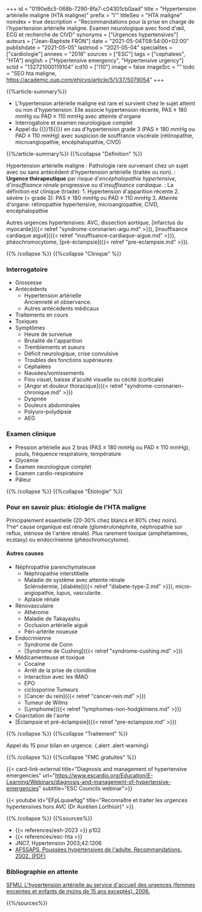 +++
id = "0190e8c5-068b-7290-8fa7-c04301cb0aad"
title = "Hypertension artérielle maligne (HTA maligne)"
prefix = "l'"
titleSeo = "HTA maligne"
noindex = true
description = "Recommandations pour la prise en charge de l'hypertension artérielle maligne. Examen neurologique avec fond d'œil, ECG et recherche de CIVD"
synonyms = ["Urgences hypertensives"]
auteurs = ["Jean-Baptiste FRON"]
date = "2021-05-04T08:54:00+02:00"
publishdate = "2021-05-05"
lastmod = "2021-05-04"
specialites = ["cardiologie"]
annees = "2018"
sources = ["ESC"]
tags = ["cephalees", "HTA"]
english = ["Hypertensive emergency", "Hypertensive urgency"]
sctid = "132721000119104"
icd10 = ["I10"]
image = false
imageSrc = ""
todo = "SEO hta maligne, https://academic.oup.com/ehjcvp/article/5/1/37/5079054"
+++

{{%article-summary%}}

- L'hypertension artérielle maligne est rare et survient chez le sujet atteint ou non d'hypertension. Elle associe hypertension récente, PAS ≥ 180 mmHg ou PAD ≥ 110 mmHg avec atteinte d'organe
- Interrogatoire et examen neurologique complet
- Appel du {{<phone>}}15{{</phone>}} en cas d'hypertension grade 3 (PAS ≥ 180 mmHg ou PAD ≥ 110 mmHg) avec suspicion de souffrance viscérale (rétinopathie, microangiopathie, encéphalopathie, CIVD)

{{%/article-summary%}}
{{%collapse "Définition" %}}

Hypertension artérielle maligne
: Pathologie rare survenant chez un sujet avec ou sans antécédent d'hypertension artérielle (traitée ou non).
: **Urgence thérapeutique** par risque d'*encéphalopathie hypertensive*, d'*insuffisance rénale* progressive ou d'*insuffisance cardiaque*.
: La définition est clinique (triade):
    1. Hypertension d'apparition récente
    2. sévère (= grade 3): PAS ≥ 180 mmHg ou PAD ≥ 110 mmHg
    3. Atteinte d'organe: rétinopathie hypertensive, microangiopathie, CIVD, encéphalopathie

Autres urgences hypertensives: AVC, dissection aortique, [infarctus du myocarde]({{< relref "syndrome-coronarien-aigu.md" >}}), [insuffisance cardiaque aiguë]({{< relref "insuffisance-cardiaque-aigue.md" >}}), phéochromocytome, [pré-éclampsie]({{< relref "pre-eclampsie.md" >}}).

{{% /collapse %}}
{{%collapse "Clinique" %}}

### Interrogatoire

- Grossesse
- Antécédents
  - Hypertension artérielle  
  Ancienneté et observance.
  - Autres antécédents médicaux
- Traitements en cours
- Toxiques
- Symptômes
  - Heure de survenue
  - Brutalité de l'apparition
  - Tremblements et sueurs
  - Déficit neurologique, crise convulsive
  - Troubles des fonctions supérieures
  - Céphalées
  - Nausées/vomissements
  - Flou visuel, baisse d'acuité visuelle ou cécité (corticale)
  - [Angor et douleur thoracique]({{< relref "syndrome-coronarien-chronique.md" >}})
  - Dyspnée
  - Douleurs abdominales
  - Polyuro-polydipsie
  - AEG

### Examen clinique

- Pression artérielle aux 2 bras (PAS ≥ 180 mmHg ou PAD ≥ 110 mmHg), pouls, fréquence respiratoire, température
- Glycémie
- Examen neurologique complet
- Examen cardio-respiratoire
- Pâleur

{{% /collapse %}}
{{%collapse "Étiologie" %}}

### Pour en savoir plus: étiologie de l'HTA maligne

Principalement essentielle (20-30% chez blancs et 80% chez noirs).  
1^re^ cause organique est rénale (glomérulonéphrite, néphropathie sur reflux, sténose de l'artère rénale). Plus rarement toxique (amphétamines, ecstasy) ou endocrinienne (phéochromocytome).

#### Autres causes

- Néphropathie parenchymateuse
  - Néphropathie interstitielle
  - Maladie de système avec atteinte rénale  
  Sclérodermie, [diabète]({{< relref "diabete-type-2.md" >}}), micro-angiopathie, lupus, vascularite.
  - Aplasie rénale
- Rénovasculaire
  - Athérome
  - Maladie de Takayashu
  - Occlusion artérielle aiguë
  - Péri-artérite noueuse
- Endocrinienne
  - Syndrome de Conn
  - [Syndrome de Cushing]({{< relref "syndrome-cushing.md" >}})
- Médicamenteuse et toxique
  - Cocaïne
  - Arrêt de la prise de clonidine
  - Interaction avec les IMAO
  - EPO
  - ciclosporine
Tumeurs
  - [Cancer du rein]({{< relref "cancer-rein.md" >}})
  - Tumeur de Wilms
  - [Lymphome]({{< relref "lymphomes-non-hodgkiniens.md" >}})
- Coarctation de l'aorte
- [Éclampsie et pré-éclampsie]({{< relref "pre-eclampsie.md" >}})

{{% /collapse %}}
{{%collapse "Traitement" %}}

Appel du 15 pour bilan en urgence.
{.alert .alert-warning}

{{% /collapse %}}
{{%collapse "FMC gratuites" %}}

{{< card-link-external title="Diagnosis and management of hypertensive emergencies" url="https://www.escardio.org/Education/E-Learning/Webinars/diagnosis-and-management-of-hypertensive-emergencies" subtitle="ESC Councils webinar">}}

{{< youtube id="EFpLquawfqg" title="Reconnaître et traiter les urgences hypertensives hors AVC (Dr Aurélien Lorthioir)" >}}

{{% /collapse %}}
{{%sources%}}

- {{< references/esh-2023 >}} p102
- {{< references/esc-hta >}}
- JNC7, Hypertension 2003;42:1206
- [AFSSAPS. Poussées hypertensives de l'adulte. Recommandations. 2002. (PDF)](https://urgences-serveur.fr/IMG/pdf/hta_-_afssps2002.pdf)

### Bibliographie en attente

[SFMU. L'hypertension artérielle au service d'accueil des urgences (femmes enceintes et enfants de moins de 15 ans exceptés). 2006.](https://www.sfmu.org/fr/vie-professionnelle/outils-professionnels/consensus//hta-au-sau/con_id/292)

{{%/sources%}}
